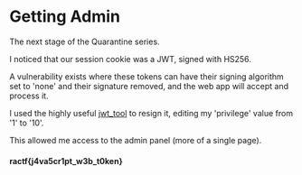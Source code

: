 # Getting Admin

The next stage of the Quarantine series.

I noticed that our session cookie was a JWT, signed with HS256. 

A vulnerability exists where these tokens can have their signing algorithm set to 'none' and their signature removed, and the web app will accept and process it.

I used the highly useful [jwt_tool](https://github.com/ticarpi/jwt_tool) to resign it, editing my 'privilege' value from '1' to '10'. 

This allowed me access to the admin panel (more of a single page).

#### ractf{j4va5cr1pt_w3b_t0ken}
